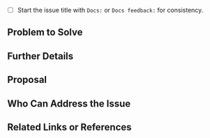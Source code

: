 <!--
Use this template for suggesting new documentation or proposing updates to existing documentation in the gitlab-utils project.

Note: If the documentation is part of a new feature under development, please use the Feature Request template instead.
-->

- [ ] Start the issue title with `Docs:` or `Docs feedback:` for consistency.

## Problem to Solve

<!--
Describe the issue or gap in the documentation:

- What part of the project or feature does it relate to?
- What file, section, or concept needs improvement or clarification?
- Is something missing, outdated, or confusing?
-->

## Further Details

<!--
Optional:

- What audience is this documentation for? (e.g. developers, contributors, end users)
- What benefits will updating or adding this documentation bring?
- Are there specific scenarios or use cases that need to be covered?
-->

## Proposal

<!--
Describe how the documentation can be improved or added. Be as specific as possible.
Example: "Add a section explaining how to configure X in the README.md file."
-->

## Who Can Address the Issue

<!--
Note any required expertise (if any) or if it’s suitable for first-time contributors.
-->

## Related Links or References

<!--
List any related issues, merge requests, or external references if available.
-->


